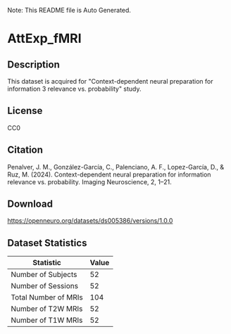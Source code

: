 Note: This README file is Auto Generated.

# AttExp_fMRI

## Description

This dataset is acquired for "Context-dependent	neural preparation	for	information	3 relevance	vs.	probability" study.


## License

CC0

## Citation

Penalver, J. M., González-García, C., Palenciano, A. F., Lopez-García, D., & Ruz, M. (2024). Context-dependent neural preparation for information relevance vs. probability. Imaging Neuroscience, 2, 1–21.

## Download

https://openneuro.org/datasets/ds005386/versions/1.0.0

## Dataset Statistics

| Statistic | Value |
| --- | --- |
| Number of Subjects | 52 |
| Number of Sessions | 52 |
| Total Number of MRIs | 104 |
| Number of T2W MRIs | 52 |
| Number of T1W MRIs | 52 |

